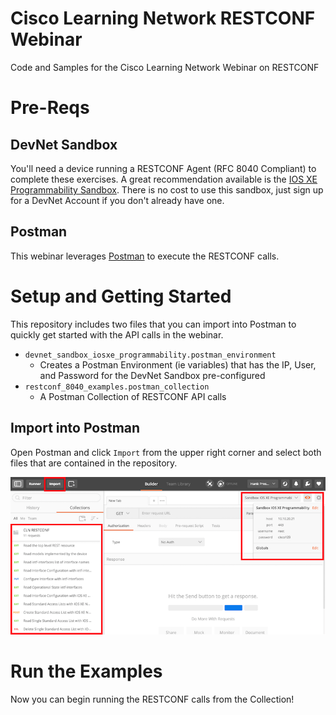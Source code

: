 # Cisco Learning Network RESTCONF Webinar

Code and Samples for the Cisco Learning Network Webinar on RESTCONF

# Pre-Reqs 
## DevNet Sandbox 
You'll need a device running a RESTCONF Agent (RFC 8040 Compliant) to complete these exercises.  A great recommendation available is the [IOS XE Programmability Sandbox](https://devnetsandbox.cisco.com/RM/Diagram/Index/7fd27b24-7034-477d-9ad2-e2c8096dd1a5?diagramType=Topology).  There is no cost to use this sandbox, just sign up for a DevNet Account if you don't already have one.  

## Postman
This webinar leverages [Postman](http://getpostman.com) to execute the RESTCONF calls.  

# Setup and Getting Started 
This repository includes two files that you can import into Postman to quickly get started with the API calls in the webinar.  

* `devnet_sandbox_iosxe_programmability.postman_environment` 
    * Creates a Postman Environment (ie variables) that has the IP, User, and Password for the DevNet Sandbox pre-configured 
* `restconf_8040_examples.postman_collection`
    * A Postman Collection of RESTCONF API calls

## Import into Postman 

Open Postman and click `Import` from the upper right corner and select both files that are contained in the repository.  

![](postman_image.png)

# Run the Examples 

Now you can begin running the RESTCONF calls from the Collection!  